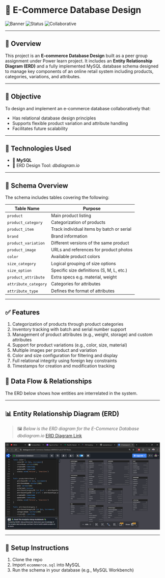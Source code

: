 # 🛒 E-Commerce Database Design

![Banner](https://img.shields.io/badge/Database-MySQL-blue?style=flat-square)
![Status](https://img.shields.io/badge/Project-Completed-brightgreen?style=flat-square)
![Collaborative](https://img.shields.io/badge/Team%20Project-Collaborative-lightgrey?style=flat-square)

---

## 📖 Overview

This project is an **E-commerce Database Design** built as a peer group assignment under Power learn project. It includes an **Entity Relationship Diagram (ERD)** and a fully implemented MySQL database schema designed to manage key components of an online retail system including products, categories, variations, and attributes.

---

## 🎯 Objective

To design and implement an e-commerce database collaboratively that:
- Has relational database design principles
- Supports flexible product variation and attribute handling
- Facilitates future scalability

---

## 🧠 Technologies Used

- 🐬 **MySQL** 
- 🧱 ERD Design Tool: *dbdiagram.io*

---

## 🧱 Schema Overview

The schema includes tables covering the following:

| Table Name             | Purpose                                           |
|------------------------|---------------------------------------------------|
| `product`              | Main product listing                             |
| `product_category`     | Categorization of products                        |
| `product_item`         | Track individual items by batch or serial        |
| `brand`                | Brand information                                |
| `product_variation`    | Different versions of the same product           |
| `product_image`        | URLs and references for product photos           |
| `color`                | Available product colors                         |
| `size_category`        | Logical grouping of size options                 |
| `size_option`          | Specific size definitions (S, M, L, etc.)        |
| `product_attribute`    | Extra specs e.g. material, weight                |
| `attribute_category`   | Categories for attributes                        |
| `attribute_type`       | Defines the format of attributes                 |

---

## ✅ Features

1. Categorization of products through product categories
2. Inventory tracking with batch and serial number support
3. Management of product attributes (e.g., weight, storage) and custom attributes
4. Support for product variations (e.g., color, size, material)
5. Multiple images per product and variation
6. Color and size configuration for filtering and display
7. Full relational integrity using foreign key constraints
8. Timestamps for creation and modification tracking

## 🔄 Data Flow & Relationships

The ERD below shows how entities are interrelated in the system.

---

## 📊 Entity Relationship Diagram (ERD)

> 🖼️ *Below is the ERD diagram for the E-Commerce Database*
> *dbdiagram.io* [ERD Diagram Link](https://dbdiagram.io/d/E-Commerce-Database-680950321ca52373f519e3ac)

![ERD Diagram](./assets/erd-diagram.png)

---

## 🚀 Setup Instructions

1. Clone the repo
2. Import `ecommerce.sql` into MySQL
3. Run the schema in your database (e.g., MySQL Workbench)
